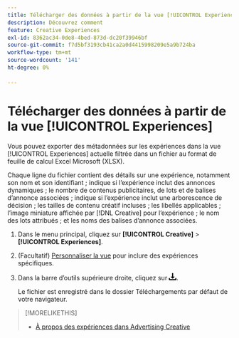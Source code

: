 ```yaml
---
title: Télécharger des données à partir de la vue [!UICONTROL Experiences]
description: Découvrez comment
feature: Creative Experiences
exl-id: 8362ac34-0de8-4bed-873d-dc20f39946bf
source-git-commit: f7d5bf3193cb41ca2a0d4415998209e5a9b724ba
workflow-type: tm+mt
source-wordcount: '141'
ht-degree: 0%

---
```


# Télécharger des données à partir de la vue [!UICONTROL Experiences]

Vous pouvez exporter des métadonnées sur les expériences dans la vue [!UICONTROL Experiences] actuelle filtrée dans un fichier au format de feuille de calcul Excel Microsoft (XLSX).

Chaque ligne du fichier contient des détails sur une expérience, notamment son nom et son identifiant ; indique si l’expérience inclut des annonces dynamiques ; le nombre de contenus publicitaires, de lots et de balises d’annonce associées ; indique si l’expérience inclut une arborescence de décision ; les tailles de contenu créatif incluses ; les libellés applicables ; l’image miniature affichée par [!DNL Creative] pour l’expérience ; le nom des lots attribués ; et les noms des balises d’annonce associées.

1. Dans le menu principal, cliquez sur **[!UICONTROL Creative]** > **[!UICONTROL Experiences]**.

1. (Facultatif) [Personnaliser la vue](/help/creative/introduction/customize-data-views.md) pour inclure des expériences spécifiques.

1. Dans la barre d’outils supérieure droite, cliquez sur ![Télécharger](/help/creative/assets/download.png "Télécharger").

   Le fichier est enregistré dans le dossier Téléchargements par défaut de votre navigateur.

>[!MORELIKETHIS]
>* [À propos des expériences dans Advertising Creative](/help/creative/experiences/experience-about.md)
